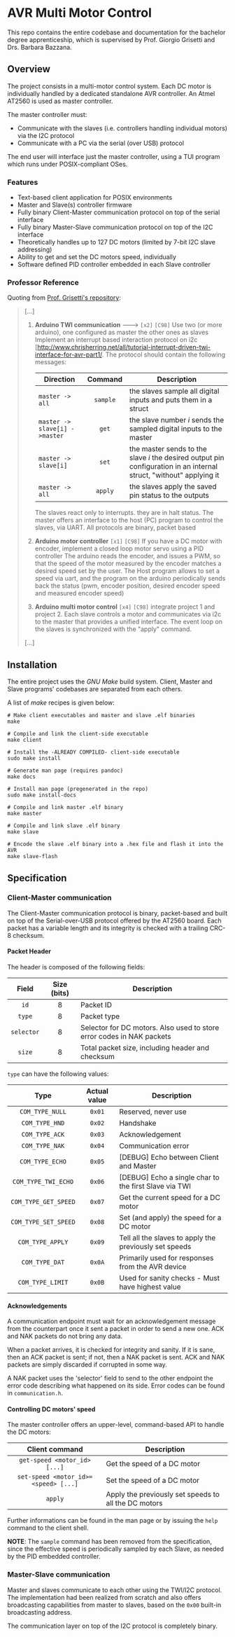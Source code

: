 # AVR Multi Motor Control

This repo contains the entire codebase and documentation for the bachelor degree
apprenticeship, which is supervised by Prof. Giorgio Grisetti and
Drs. Barbara Bazzana.

## Overview

The project consists in a multi-motor control system. Each DC motor is
individually handled by a dedicated standalone AVR controller. An Atmel AT2560
is used as master controller.

The master controller must:

* Communicate with the slaves (i.e. controllers handling individual motors) via the I2C protocol
* Communicate with a PC via the serial (over USB) protocol

The end user will interface just the master controller, using a TUI program which
runs under POSIX-compliant OSes.

### Features

* Text-based client application for POSIX environments
* Master and Slave(s) controller firmware
* Fully binary Client-Master communication protocol on top of the serial interface
* Fully binary Master-Slave communication protocol on top of the I2C interface
* Theoretically handles up to 127 DC motors (limited by 7-bit I2C slave addressing)
* Ability to get and set the DC motors speed, individually
* Software defined PID controller embedded in each Slave controller

### Professor Reference

Quoting from [Prof. Grisetti's repository](https://gitlab.com/grisetti/sistemi_operativi_2020_21/-/blob/master/projects_preliminary/readme.md):

> [...]
>
> 1. **Arduino TWI communication** ---> `[x2]` `[C98]`
>    Use two (or more arduino), one configured as master the other ones as slaves
>    Implement an interrupt based interaction  protocol on i2c [http://www.chrisherring.net/all/tutorial-interrupt-driven-twi-interface-for-avr-part1/.
>    The protocol should contain the following messages:
>
>    Direction | Command | Description
>    ---|:-:|---
>    `master -> all`               | `sample` | the slaves sample all digital inputs and puts them in a struct
>    `master -> slave[i] ->master` | `get`    | the slave number _i_ sends the sampled digital inputs to the master
>    `master -> slave[i]`          | `set`    | the master sends to the slave _i_ the desired output pin configuration in an internal struct, "without" applying it
>    `master -> all`               | `apply`  | the slaves apply the saved pin status to the outputs
>
>    The slaves react only to interrupts. they are in halt status.
>    The master offers an interface to the host (PC) program to control the slaves, via UART.
>    All protocols are binary, packet based
>
> 2. **Arduino motor controller** `[x1]` `[C98]`
>    If you have a DC motor with encoder, implement a closed loop motor servo using a PID controller
>    The arduino reads the encoder, and issues a PWM, so that the speed of the motor
>    measured by the encoder matches a desired speed set by the user.
>    The Host program allows to set a speed via uart, and the program on the arduino periodically
>    sends back the status (pwm, encoder position, desired encoder speed and measured encoder speed)
>
> 3. **Arduino multi motor control** `[x4]` `[C98]`
>    integrate project 1 and project 2. Each slave controls a motor and communicates via i2c to the master
>    that provides a unified interface. The event loop on the slaves is synchronized with the "apply" command.
>
> [...]


## Installation

The entire project uses the _GNU Make_ build system. Client, Master and Slave
programs' codebases are separated from each others.

A list of _make_ recipes is given below:
```
# Make client executables and master and slave .elf binaries
make

# Compile and link the client-side executable
make client

# Install the -ALREADY COMPILED- client-side executable
sudo make install

# Generate man page (requires pandoc)
make docs

# Install man page (pregenerated in the repo)
sudo make install-docs

# Compile and link master .elf binary
make master

# Compile and link slave .elf binary
make slave

# Encode the slave .elf binary into a .hex file and flash it into the AVR
make slave-flash
```


## Specification

### Client-Master communication

The Client-Master communication protocol is binary, packet-based and built on
top of the Serial-over-USB protocol offered by the AT2560 board. Each packet
has a variable length and its integrity is checked with a trailing CRC-8
checksum.

#### Packet Header

The header is composed of the following fields:

Field | Size (bits) | Description
:-:|:-:|---
`id`        | 8 | Packet ID
`type`      | 8 | Packet type
`selector`  | 8 | Selector for DC motors. Also used to store error codes in NAK packets
`size`      | 8 | Total packet size, including header and checksum

`type` can have the following values:

Type | Actual value | Description
:-:|:-:|---
`COM_TYPE_NULL`      | `0x01` | Reserved, never use
`COM_TYPE_HND`       | `0x02` | Handshake
`COM_TYPE_ACK`       | `0x03` | Acknowledgement
`COM_TYPE_NAK`       | `0x04` | Communication error
`COM_TYPE_ECHO`      | `0x05` | [DEBUG] Echo between Client and Master
`COM_TYPE_TWI_ECHO`  | `0x06` | [DEBUG] Echo a single char to the first Slave via TWI
`COM_TYPE_GET_SPEED` | `0x07` | Get the current speed for a DC motor
`COM_TYPE_SET_SPEED` | `0x08` | Set (and apply) the speed for a DC motor
`COM_TYPE_APPLY`     | `0x09` | Tell all the slaves to apply the previously set speeds
`COM_TYPE_DAT`       | `0x0A` | Primarily used for responses from the AVR device
`COM_TYPE_LIMIT`     | `0x0B` | Used for sanity checks - Must have highest value

#### Acknowledgements

A communication endpoint must wait for an acknowledgement message from the
counterpart once it sent a packet in order to send a new one. ACK and NAK
packets do not bring any data.

When a packet arrives, it is checked for integrity and sanity. If it is sane,
then an ACK packet is sent; if not, then a NAK packet is sent.
ACK and NAK packets are simply discarded if corrupted in some way.

A NAK packet uses the 'selector' field to send to the other endpoint the error
code describing what happened on its side. Error codes can be found in
`communication.h`.

#### Controlling DC motors' speed

The master controller offers an upper-level, command-based API to handle the DC
motors:

Client command | Description
:-:|---
`get-speed <motor_id> [...]` | Get the speed of a DC motor
`set-speed <motor_id>=<speed> [...]` | Set the speed of a DC motor
`apply` | Apply the previously set speeds to all the DC motors

Further informations can be found in the man page or by issuing the `help`
command to the client shell.

**NOTE**: The `sample` command has been removed from the specification, since
the effective speed is periodically sampled by each Slave, as needed by the PID
embedded controller.

### Master-Slave communication

Master and slaves communicate to each other using the TWI/I2C protocol. The
implementation had been realized from scratch and also offers broadcasting
capabilities from master to slaves, based on the `0x00` built-in broadcasting
address.

The communication layer on top of the I2C protocol is completely binary.
